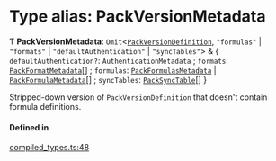# Type alias: PackVersionMetadata

Ƭ **PackVersionMetadata**: `Omit`<[`PackVersionDefinition`](../interfaces/PackVersionDefinition.md), ``"formulas"`` \| ``"formats"`` \| ``"defaultAuthentication"`` \| ``"syncTables"``\> & { `defaultAuthentication?`: `AuthenticationMetadata` ; `formats`: [`PackFormatMetadata`](../interfaces/PackFormatMetadata.md)[] ; `formulas`: [`PackFormulasMetadata`](../interfaces/PackFormulasMetadata.md) \| [`PackFormulaMetadata`](PackFormulaMetadata.md)[] ; `syncTables`: [`PackSyncTable`](PackSyncTable.md)[]  }

Stripped-down version of `PackVersionDefinition` that doesn't contain formula definitions.

#### Defined in

[compiled_types.ts:48](https://github.com/coda/packs-sdk/blob/main/compiled_types.ts#L48)
